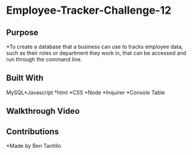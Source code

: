 # Employee-Tracker-Challenge-12

## Purpose

*To create a database that a business can use to tracks employee data, such as their roles or department they work in, that can be accessed and run through the command line. 

## Built With

<ln>MySQL</ln>*Javascript
*html
*CSS
*Node
*Inquirer
*Console Table


## Walkthrough Video




## Contributions

*Made by Ben Tantillo
